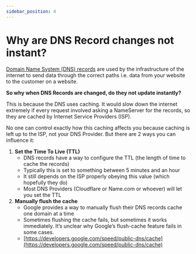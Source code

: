 ```yaml
---
sidebar_position: 4
---
```


# Why are DNS Record changes not instant?
[Domain Name System (DNS) records](./what-are-dns-records.md) are used by the infrastructure of the internet to send data through the correct paths i.e. data from your website to the customer on a website.

**So why when DNS Records are changed, do they not update instantly?**

This is because the DNS uses caching. It would slow down the internet extremely if every request involved asking a NameServer for the records, so they are cached by Internet Service Providers (ISP).

No one can control exactly how this caching affects you because caching is left up to the ISP, not your DNS Provider. But there are 2 ways you can influence it:

1.  **Set the Time To Live (TTL)**
    *   DNS records have a way to configure the TTL (the length of time to cache the records)
    *   Typically this is set to something between 5 minutes and an hour
    *   It still depends on the ISP properly obeying this value (which hopefully they do)
    *   Most DNS Providers (Cloudflare or Name.com or whoever) will let you set the TTL
2.  **Manually flush the cache**
    *   Google provides a way to manually flush their DNS records cache one domain at a time
    *   Sometimes flushing the cache fails, but sometimes it works immediately. It’s unclear why Google’s flush-cache feature fails in some cases.
    *   [https://developers.google.com/speed/public-dns/cache](https://developers.google.com/speed/public-dns/cache)